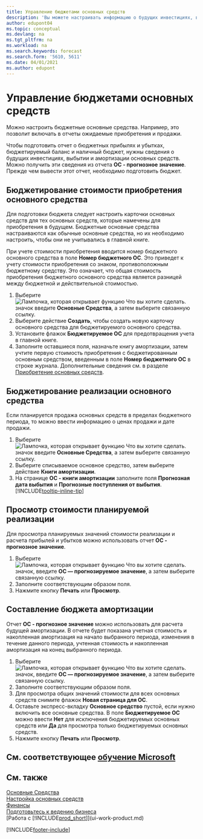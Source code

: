 ```yaml
---
title: Управление бюджетами основных средств
description: 'Вы можете настраивать информацию о будущих инвестициях, выбытии и амортизации основных средств, чтобы было проще готовить бюджеты и прогнозы.'
author: edupont04
ms.topic: conceptual
ms.devlang: na
ms.tgt_pltfrm: na
ms.workload: na
ms.search.keywords: forecast
ms.search.form: '5610, 5611'
ms.date: 04/01/2021
ms.author: edupont
---
```

# <a name="manage-budgets-for-fixed-assets"></a><a name="manage-budgets-for-fixed-assets"></a>Управление бюджетами основных средств

Можно настроить бюджетные основные средства. Например, это позволит включать в отчеты ожидаемые приобретения и продажи.  

Чтобы подготовить отчет о бюджетных прибылях и убытках, бюджетируемый баланс и наличный бюджет, нужны сведения о будущих инвестициях, выбытии и амортизации основных средств. Можно получить эти сведения из отчета **ОС - прогнозное значение**. Прежде чем вывести этот отчет, необходимо подготовить бюджет.  

## <a name="to-budget-the-acquisition-cost-of-a-fixed-asset"></a><a name="to-budget-the-acquisition-cost-of-a-fixed-asset"></a>Бюджетирование стоимости приобретения основного средства

Для подготовки бюджета следует настроить карточки основных средств для тех основных средств, которые намечены для приобретения в будущем. Бюджетные основные средства настраиваются как обычные основные средства, но их необходимо настроить, чтобы они не учитывались в главной книге.

При учете стоимости приобретения вводится номер бюджетного основного средства в поле **Номер бюджетного ОС**. Это приведет к учету стоимости приобретения со знаком, противоположным бюджетному средству. Это означает, что общая стоимость приобретения бюджетного основного средства является разницей между бюджетной и действительной стоимостью.

1. Выберите ![Лампочка, которая открывает функцию Что вы хотите сделать.](media/ui-search/search_small.png "Что вы хотите сделать") значок введите **Основные Средства**, а затем выберите связанную ссылку.
2. Выберите действие **Создать**, чтобы создать новую карточку основного средства для бюджетируемого основного средства.
3. Установите флажок **Бюджетируемое ОС** для предотвращения учета в главной книге.
4. Заполните оставшиеся поля, назначьте книгу амортизации, затем учтите первую стоимость приобретения с бюджетированным основным средством, введенным в поле **Номер бюджетного ОС** в строке журнала. Дополнительные сведения см. в разделе [Приобретение основных средств](fa-how-acquire.md).

## <a name="to-budget-the-disposal-of-a-fixed-asset"></a><a name="to-budget-the-disposal-of-a-fixed-asset"></a>Бюджетирование реализации основного средства

Если планируется продажа основных средств в пределах бюджетного периода, то можно ввести информацию о ценах продажи и дате продажи.

1. Выберите ![Лампочка, которая открывает функцию Что вы хотите сделать.](media/ui-search/search_small.png "Что вы хотите сделать") значок введите **Основные Средства**, а затем выберите связанную ссылку.
2. Выберите списываемое основное средство, затем выберите действие **Книги амортизации**.
3. На странице **ОС - книги амортизации** заполните поля **Прогнозная дата выбытия** и **Прогнозные поступления от выбытия**. [!INCLUDE[tooltip-inline-tip](includes/tooltip-inline-tip_md.md)]

## <a name="to-view-projected-disposal-values"></a><a name="to-view-projected-disposal-values"></a>Просмотр стоимости планируемой реализации

Для просмотра планируемых значений стоимости реализации и расчета прибылей и убытков можно использовать отчет **ОС - прогнозное значение**.

1. Выберите ![Лампочка, которая открывает функцию Что вы хотите сделать.](media/ui-search/search_small.png "Что вы хотите сделать") значок, введите **ОС — прогнозируемое значение**, а затем выберите связанную ссылку.
2. Заполните соответствующим образом поля.
3. Нажмите кнопку **Печать** или **Просмотр**.

## <a name="to-budget-depreciation"></a><a name="to-budget-depreciation"></a>Составление бюджета амортизации

Отчет **ОС - прогнозное значение** можно использовать для расчета будущей амортизации. В отчете будет показана учетная стоимость и накопленная амортизация на начало выбранного периода, изменения в течение данного периода, учтенная стоимость и накопленная амортизация на конец выбранного периода.

1. Выберите ![Лампочка, которая открывает функцию Что вы хотите сделать.](media/ui-search/search_small.png "Что вы хотите сделать") значок, введите **ОС — прогнозируемое значение**, а затем выберите связанную ссылку.
2. Заполните соответствующим образом поля.
3. Для просмотра общих значений стоимости для всех основных средств снимите флажок **Новая страница для ОС**.
4. Оставьте экспресс-вкладку **Основное средство** пустой, если нужно включить все основные средства. В поле **Бюджетируемое ОС** можно ввести **Нет** для исключения бюджетируемых основных средств или **Да** для просмотра только бюджетируемых основных средств.
5. Нажмите кнопку **Печать** или **Просмотр**.

## <a name="see-related-microsoft-training"></a><a name="see-related-microsoft-training"></a>См. соответствующее [обучение Microsoft](/training/modules/budget-fixed-assets/)

## <a name="see-also"></a><a name="see-also"></a>См. также

[Основные Средства](fa-manage.md)  
[Настройка основных средств](fa-setup.md)  
[Финансы](finance.md)  
[Подготовьтесь к ведению бизнеса](ui-get-ready-business.md)  
[Работа с [!INCLUDE[prod_short](includes/prod_short.md)]](ui-work-product.md)


[!INCLUDE[footer-include](includes/footer-banner.md)]
